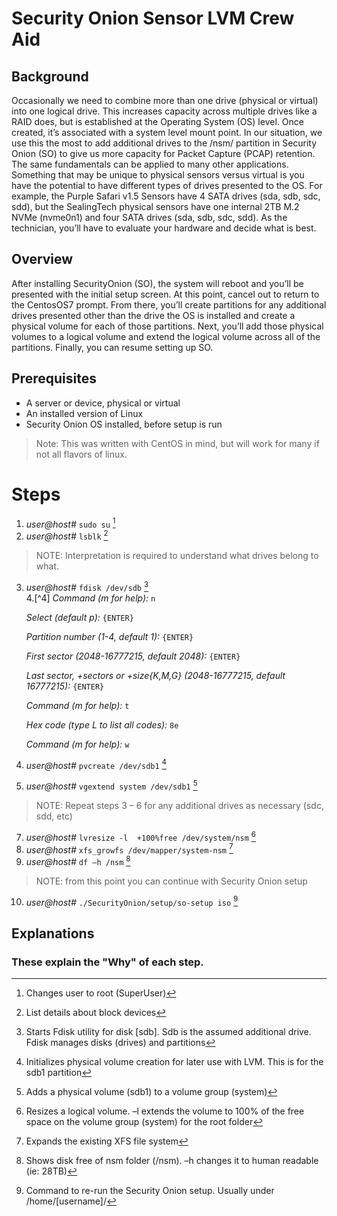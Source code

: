 # Security Onion Sensor LVM Crew Aid
## Background
Occasionally we need to combine more than one drive (physical or virtual) into one logical drive.  This increases capacity across multiple drives like a RAID does, but is established at the Operating System (OS) level.  Once created, it’s associated with a system level mount point.  In our situation, we use this the most to add additional drives to the /nsm/ partition in Security Onion (SO) to give us more capacity for Packet Capture (PCAP) retention.  The same fundamentals can be applied to many other applications. Something that may be unique to physical sensors versus virtual is you have the potential to have different types of drives presented to the OS.  For example, the Purple Safari v1.5 Sensors have 4 SATA drives (sda, sdb, sdc, sdd), but the SealingTech physical sensors have one internal 2TB M.2 NVMe (nvme0n1) and four SATA drives (sda, sdb, sdc, sdd).  As the technician, you’ll have to evaluate your hardware and decide what is best.

## Overview
After installing SecurityOnion (SO), the system will reboot and you’ll be presented with the initial setup screen.  At this point, cancel out to return to the CentosOS7 prompt.  From there, you’ll create partitions for any additional drives presented other than the drive the OS is installed and create a physical volume for each of those partitions.   Next, you’ll add those physical volumes to a logical volume and extend the logical volume across all of the partitions.  Finally, you can resume setting up SO.

## Prerequisites

- A server or device, physical or virtual
- An installed version of Linux
- Security Onion OS installed, before setup is run
> Note: This was written with CentOS in mind, but will work for many if not all flavors of linux.

# Steps
1. *user@host#* `sudo su`  [^1] 
2. *user@host#* `lsblk`  [^2]  
> NOTE: Interpretation is required to understand what drives belong to what.
3. *user@host#* `fdisk /dev/sdb` [^3]  
4.[^4]
   *Command (m for help):* `n`

   *Select (default p):* `{ENTER} `

   *Partition number (1-4, default 1):* `{ENTER} `

   *First sector (2048-16777215, default 2048):* `{ENTER} `

   *Last sector, +sectors or +size{K,M,G} (2048-16777215, default 16777215):* `{ENTER}`

   *Command (m for help):* `t`

   *Hex code (type L to list all codes):* `8e`

   *Command (m for help):* `w`
5. *user@host#* `pvcreate /dev/sdb1` [^5]
6. *user@host#* `vgextend system /dev/sdb1` [^6]
> NOTE: Repeat steps 3 – 6 for any additional drives as necessary (sdc, sdd, etc)
7. *user@host#* `lvresize -l  +100%free /dev/system/nsm` [^7]
8. *user@host#* `xfs_growfs /dev/mapper/system-nsm` [^8]
9. *user@host#* `df –h /nsm` [^9]
> NOTE: from this point you can continue with Security Onion setup 
10. *user@host#* `./SecurityOnion/setup/so-setup iso` [^10]


    
## Explanations
### These explain the "Why" of each step.

[^1]:Changes user to root (SuperUser)
[^2]:List details about block devices
[^3]:Starts Fdisk utility for disk [sdb]. Sdb is the assumed additional drive.  Fdisk manages disks (drives) and partitions
[^1]:Press M for a full list of options. If you are prompted for Primary or Extended, the partition table needs changed to GPT. 
   N will create a New partition.   The following returns are accepting the defaults for the Partition number and first and last sectors or how big the partition is. 
   T changes the type of the partition. 8e is a hex value for the partition type.  In this case it’s for LVM partition 
   W writes the changes.  (saves) 
[^5]:Initializes physical volume creation for later use with LVM.  This is for the sdb1 partition 
[^6]:Adds a physical volume (sdb1) to a volume group (system) 
[^7]:Resizes a logical volume. –l extends the volume to 100% of the free space on the volume group (system) for the root folder 
[^8]:Expands the existing XFS file system 
[^9]:Shows disk free of nsm folder (/nsm).  –h changes it to human readable (ie: 28TB)
[^10]:Command to re-run the Security Onion setup.  Usually under /home/[username]/ 


